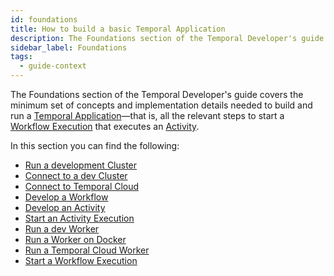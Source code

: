 ```yaml
---
id: foundations
title: How to build a basic Temporal Application
description: The Foundations section of the Temporal Developer's guide covers the minimum set of concepts and implementation details needed to build and run a Temporal Application—that is, all the relevant steps to start a Workflow Execution that executes an Activity.
sidebar_label: Foundations
tags:
  - guide-context
---
```


The Foundations section of the Temporal Developer's guide covers the minimum set of concepts and implementation details needed to build and run a [Temporal Application](/concepts/what-is-a-temporal-application)—that is, all the relevant steps to start a [Workflow Execution](#develop-workflows) that executes an [Activity](#develop-activities).

In this section you can find the following:

- [Run a development Cluster](/clusters/how-to-install-temporal-cli)
- [Connect to a dev Cluster](/typescript/connect-to-a-dev-cluster)
- [Connect to Temporal Cloud](/typescript/connect-to-temporal-cloud)
- [Develop a Workflow](/typescript/developing-workflows)
- [Develop an Activity](/typescript/developing-activities)
- [Start an Activity Execution](/typescript/spawning-activities)
- [Run a dev Worker](/typescript/run-a-dev-worker)
- [Run a Worker on Docker](/typescript/how-to-run-a-worker-on-docker)
- [Run a Temporal Cloud Worker](/typescript/run-a-dev-worker)
- [Start a Workflow Execution](/typescript/spawning-workflows)
